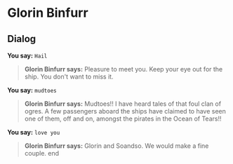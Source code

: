 # Glorin Binfurr
## Dialog

**You say:** `Hail`



>**Glorin Binfurr says:** Pleasure to meet you.  Keep your eye out for the ship.  You don't want to miss it.

**You say:** `mudtoes`



>**Glorin Binfurr says:** Mudtoes!! I have heard tales of that foul clan of ogres. A few passengers aboard the ships have claimed to have seen one of them, off and on, amongst the pirates in the Ocean of Tears!!

**You say:** `love you`



>**Glorin Binfurr says:** Glorin and Soandso.  We would make a fine couple.
end